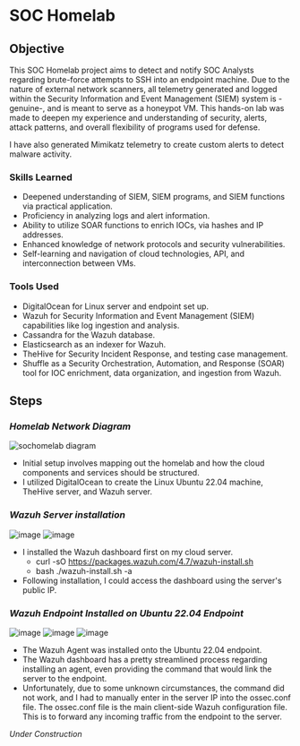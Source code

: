 # SOC Homelab

## Objective

This SOC Homelab project aims to detect and notify SOC Analysts regarding brute-force attempts to SSH into an endpoint machine. Due to the nature of external network scanners, all telemetry generated and logged within the Security Information and Event Management (SIEM) system is -genuine-, and is meant to serve as a honeypot VM. This hands-on lab was made to deepen my experience and understanding of security, alerts, attack patterns, and overall flexibility of programs used for defense.

I have also generated Mimikatz telemetry to create custom alerts to detect malware activity.

### Skills Learned

- Deepened understanding of SIEM, SIEM programs, and SIEM functions via practical application.
- Proficiency in analyzing logs and alert information.
- Ability to utilize SOAR functions to enrich IOCs, via hashes and IP addresses.
- Enhanced knowledge of network protocols and security vulnerabilities.
- Self-learning and navigation of cloud technologies, API, and interconnection between VMs.

### Tools Used

- DigitalOcean for Linux server and endpoint set up.
- Wazuh for Security Information and Event Management (SIEM) capabilities like log ingestion and analysis.
- Cassandra for the Wazuh database.
- Elasticsearch as an indexer for Wazuh.
- TheHive for Security Incident Response, and testing case management.
- Shuffle as a Security Orchestration, Automation, and Response (SOAR) tool for IOC enrichment, data organization, and ingestion from Wazuh.

## Steps
### *Homelab Network Diagram*

![sochomelab diagram](https://github.com/user-attachments/assets/17a3e9a4-2c50-43f5-ae38-349a3f3095e5)

- Initial setup involves mapping out the homelab and how the cloud components and services should be structured.
- I utilized DigitalOcean to create the Linux Ubuntu 22.04 machine, TheHive server, and Wazuh server.

### *Wazuh Server installation*

![image](https://github.com/user-attachments/assets/97a4e9e5-5fab-4ebc-9074-160b1920788e)
![image](https://github.com/user-attachments/assets/f8b216ee-a575-4103-b673-be56375b76b7)

- I installed the Wazuh dashboard first on my cloud server.
  - curl -sO https://packages.wazuh.com/4.7/wazuh-install.sh
  - bash ./wazuh-install.sh -a
- Following installation, I could access the dashboard using the server's public IP.

### *Wazuh Endpoint Installed on Ubuntu 22.04 Endpoint*

![image](https://github.com/user-attachments/assets/33d0e817-ff2c-4b30-a9ae-948c98c7d7d1)
![image](https://github.com/user-attachments/assets/0e2a4450-ef1c-4e35-9559-56a7144511ee)
![image](https://github.com/user-attachments/assets/853e6a9b-538a-4b46-b406-35c7d17dc6b7)

- The Wazuh Agent was installed onto the Ubuntu 22.04 endpoint.
- The Wazuh dashboard has a pretty streamlined process regarding installing an agent, even providing the command that would link the server to the endpoint.
- Unfortunately, due to some unknown circumstances, the command did not work, and I had to manually enter in the server IP into the ossec.conf file. The ossec.conf file is the main client-side Wazuh configuration file. This is to forward any incoming traffic from the endpoint to the server.



*Under Construction*
